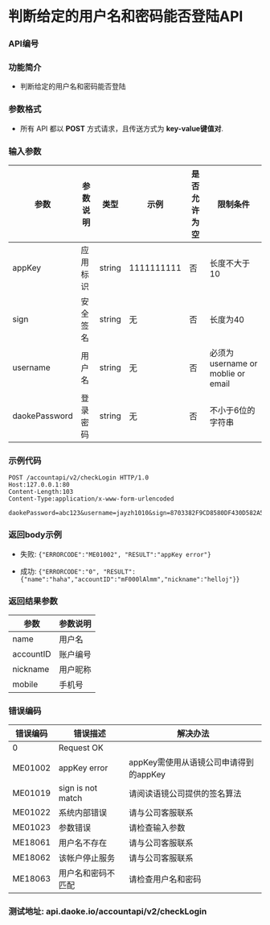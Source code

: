 判断给定的用户名和密码能否登陆API
===============================

### API编号

### 功能简介
* 判断给定的用户名和密码能否登陆

### 参数格式

* 所有 API 都以 **POST** 方式请求，且传送方式为 **key-value键值对**.

### 输入参数


 参数                   |参数说明            |  类型       |   示例             |是否允许为空|  限制条件
------------------------|--------------------|-------------|--------------------|------------|---------------------
 appKey                 | 应用标识           | string      |  1111111111        |否          | 长度不大于10
 sign                   | 安全签名           | string      |  无                |否          | 长度为40
 username               | 用户名             | string      |  无                |否          | 必须为username or moblie or email
 daokePassword          | 登录密码           | string      |  无                |否          | 不小于6位的字符串


### 示例代码

    POST /accountapi/v2/checkLogin HTTP/1.0
    Host:127.0.0.1:80
    Content-Length:103
    Content-Type:application/x-www-form-urlencoded

    daokePassword=abc123&username=jayzh1010&sign=8703382F9CD8580DF430D582A546119539FC2ECA&appKey=1111111111


### 返回body示例

* 失败: `{"ERRORCODE":"ME01002", "RESULT":"appKey error"}`

* 成功: `{"ERRORCODE":"0", "RESULT":{"name":"haha","accountID":"mF000lAlmm","nickname":"helloj"}}`



### 返回结果参数

参数        | 参数说明
------------|------------------------
name        | 用户名
accountID   | 账户编号
nickname    | 用户昵称
mobile		| 手机号


### 错误编码

错误编码    | 错误描述                  | 解决办法
------------|---------------------------|------------------
0           | Request OK                |
ME01002     | appKey error              | appKey需使用从语镜公司申请得到的appKey
ME01019     | sign is not match         | 请阅读语镜公司提供的签名算法
ME01022     | 系统内部错误              | 请与公司客服联系
ME01023     | 参数错误                  | 请检查输入参数
ME18061     | 用户名不存在              | 请与公司客服联系
ME18062     | 该帐户停止服务            | 请与公司客服联系
ME18063     | 用户名和密码不匹配        | 请检查用户名和密码

### 测试地址: api.daoke.io/accountapi/v2/checkLogin
